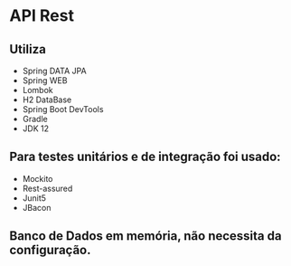 <h1>API Rest</h1>

<h2>Utiliza</h2>
<ul>
   <li>Spring DATA JPA</li>
   <li>Spring WEB</li>
   <li>Lombok</li>
   <li>H2 DataBase</li>
   <li>Spring Boot DevTools</li>
   <li>Gradle</li>
   <li>JDK 12</li>	
</ul>
<h2>Para testes unitários e de integração foi usado: </h2>
<ul>
   <li>Mockito</li>
   <li>Rest-assured</li>
   <li>Junit5</li>
   <li>JBacon</li>
</ul>
<h2>Banco de Dados em memória, não necessita da configuração.
<br />


